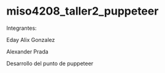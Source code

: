 # miso4208_taller2_puppeteer

Integrantes:

Eday Alix Gonzalez

Alexander Prada

Desarrollo del punto de puppeteer
